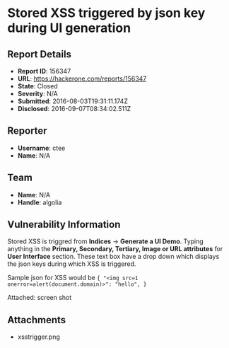 # Stored XSS triggered by json key during UI generation

## Report Details
- **Report ID**: 156347
- **URL**: https://hackerone.com/reports/156347
- **State**: Closed
- **Severity**: N/A
- **Submitted**: 2016-08-03T19:31:11.174Z
- **Disclosed**: 2016-09-07T08:34:02.511Z

## Reporter
- **Username**: ctee
- **Name**: N/A

## Team
- **Name**: N/A
- **Handle**: algolia

## Vulnerability Information
Stored XSS is triggred from **Indices** -> **Generate a UI Demo**. Typing anything in the **Primary, Secondary, Tertiary, Image or URL attributes** for **User Interface** section. These text box have a drop down which displays the json keys during which XSS is triggered. 

Sample json for XSS would be 
``{
  "<img src=1 onerror=alert(document.domain)>": "hello",
}``

Attached: screen shot


## Attachments
- xsstrigger.png
